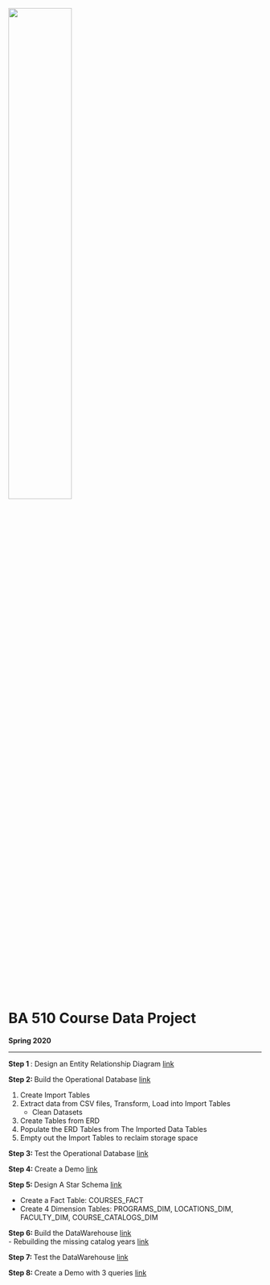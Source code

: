 <img src="https://i.imgur.com/SsfgzAq.png" width=50%/> <br>

# BA 510 Course Data Project
__Spring 2020__

___

<b> Step 1 </b> : Design an Entity Relationship Diagram [link](./docs/CourseDataERD.pdf) <br>

<b> Step 2: </b> Build the Operational Database [link](CourseDataETL.ipynb) <br>
1. Create Import Tables
2. Extract data from CSV files, Transform, Load into Import Tables
    - Clean Datasets
3. Create Tables from ERD
4. Populate the ERD Tables from The Imported Data Tables
5. Empty out the Import Tables to reclaim storage space
    
<b> Step 3: </b> Test the Operational Database [link](CourseDataTest.ipynb) <br>

<b> Step 4: </b> Create a Demo [link](http://mayosql.me) <br>

<b> Step 5: </b> Design A Star Schema [link](./docs/fact-table-management.pdf) <br>
- Create a Fact Table: COURSES_FACT
- Create 4 Dimension Tables: PROGRAMS_DIM, LOCATIONS_DIM, FACULTY_DIM, COURSE_CATALOGS_DIM
    
<b> Step 6: </b> Build the DataWarehouse [link](CourseDataWarehouseTest.ipynb) <br>
    - Rebuilding the missing catalog years [link](./fixing_catalog_years/fixing_missing_program_name_and_code.ipynb)
    
<b> Step 7: </b> Test the DataWarehouse [link](CourseDataWarehouseTest.ipynb) <br>

<b> Step 8: </b> Create a Demo with 3 queries [link](CourseDataWarehouseDemo.ipynb)
